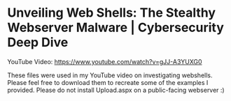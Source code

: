 # Unveiling Web Shells: The Stealthy Webserver Malware | Cybersecurity Deep Dive
YouTube Video: https://www.youtube.com/watch?v=gJJ-A3YUXG0

These files were used in my YouTube video on investigating webshells. Please feel free to download them to recreate some of the examples I provided. Please do not install Upload.aspx on a public-facing webserver :)
